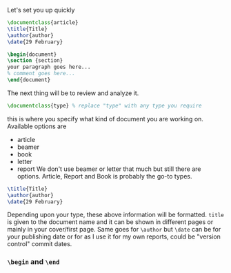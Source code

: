 Let's set you up quickly
```latex
\documentclass{article}
\title{Title}
\author{author}
\date{29 February}

\begin{document}
\section {section}
your paragraph goes here...
% comment goes here...
\end{document}
```

The next thing will be to review and analyze it.

```tex
\documentclass{type} % replace "type" with any type you require
```
this is where you specify what kind of document you are working on.
Available options are
- article
- beamer
- book
- letter
- report
We don't use beamer or letter that much but still there are options. Article, Report and Book is probably the go-to types.

```latex
\title{Title}
\author{author}
\date{29 February}
```

Depending upon your type, these above information will be formatted. `title` is given to the document name and it can be shown in different pages or mainly in your cover/first page. Same goes for `\author` but `\date` can be for your publishing date or for as I use it for my own reports, could be "version control" commit dates.

### `\begin` and `\end`
